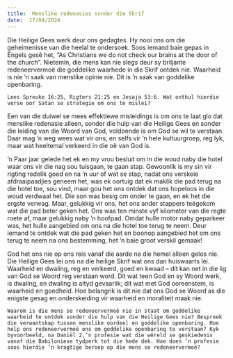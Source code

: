 ```yaml
---
title:  Menslike redenasies sonder die Skrif
date:  17/04/2024
---
```


Die Heilige Gees werk deur ons gedagtes. Hy nooi ons om die geheimenisse van die heelal te ondersoek. Soos iemand baie gepas in Engels gesê het, “As Christians we do not check our brains at the door of the church”. Nietemin, die mens kan nie slegs deur sy briljante redeneervermoë die goddelike waarhede in die Skrif ontdek nie. Waarheid is nie ’n saak van menslike opinie nie. Dit is ’n saak van goddelike openbaring.

`Lees Spreuke 16:25, Rigters 21:25 en Jesaja 53:6. Wat onthul hierdie verse oor Satan se strategie om ons te mislei?`

Een van die duiwel se mees effektiewe misleidings is om ons te laat glo dat menslike redenasie alleen, sonder die hulp van die Heilige Gees en sonder die leiding van die Woord van God, voldoende is om God se wil te verstaan.  Daar mag ’n weg wees wat vir ons, en selfs vir ’n hele kultuurgroep, reg lyk,  maar wat heeltemal verkeerd in die oë van God is.

’n Paar jaar gelede het ek en my vrou besluit om in die woud naby die hotel waar ons vir die nag sou tuisgaan, te gaan stap. Gewoonlik is my sin vir rigting redelik goed en na ’n uur of wat se stap, nadat ons verskeie afdraaipaadjies geneem het, was ek oortuig dat ek maklik die pad terug na die hotel toe, sou vind, maar gou het ons ontdek dat ons hopeloos in die woud verdwaal het.  Die son was besig om onder te gaan, en ek het die ergste verwag. Maar, gelukkig vir ons, het ons ander stappers teëgekom wat die pad beter geken het. Ons was ten minste vyf kilometer van die regte roete af, maar gelukkig naby ’n hoofpad. Omdat hulle motor naby geparkeer was, het hulle aangebied om ons na die hotel toe terug te neem.  Deur iemand te ontdek wat die pad geken het en boonop aangebied het om ons terug te neem na ons bestemming, het ’n baie groot verskil gemaak!

God het ons nie op ons reis vanaf die aarde na die hemel alleen gelos nie. Die Heilige Gees lei ons na die heilige Skrif wat ons dan huiswaarts lei. Waarheid en dwaling, reg en verkeerd, goed en kwaad – dit kan net in die lig van God se Woord reg verstaan word.  Dit wat teen God en sy Woord werk, is dwaling, en dwaling is altyd gevaarlik; dit wat met God ooreenstem, is waarheid en goedheid. Hoe belangrik is dit nie dat ons God se Woord as die enigste gesag en onderskeiding vir waarheid en moraliteit maak nie.

`Waarom is die mens se redeneervermoë nie in staat om goddelike waarheid te ontdek sonder die hulp van die Heilige Gees nie? Bespreek die verwantskap tussen menslike oordeel en goddelike openbaring. Hoe help ons redeneervermoë ons om goddelike openbaring te verstaan? Kyk byvoorbeeld, na Daniël 2,’n profesie wat die wêreld se geskiedenis vanaf die Babiloniese tydperk tot die hede dek. Hoe doen ’n profesie soos hierdie ’n kragtige beroep op die mens se redeneervermoë?`